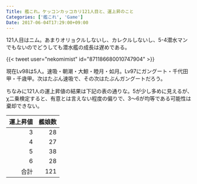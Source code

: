 ```yaml
---
Title: 艦これ。ケッコンカッコカリ121人目と、運上昇のこと
Categories: ['艦これ', 'Game']
Date: 2017-06-04T17:29:00+09:00
---
```


121人目はニム。あまりオリョクルしないし、カレクルしないし、5-4潜水マンでもないのでどうしても潜水艦の成長は遅めである。

{{< tweet user="nekomimist" id="871186680010747904" >}}

現在Lv98は5人。速吸・朝潮・大鯨・睦月・如月。Lv97にガングート・千代田甲・千歳甲。次はたぶん速吸で、その次はたぶんガングートだろう。

ちなみに121人の運上昇値の結果は下記の表の通りな。5が少し多めに見えるが、χ二乗検定すると、有意とは言えない程度の偏りで、3～6が均等である可能性は棄却できない。

|運上昇値|艦娘数|
|-:|-:|
|3|28|
|4|27|
|5|38|
|6|28|
|合計|121|
